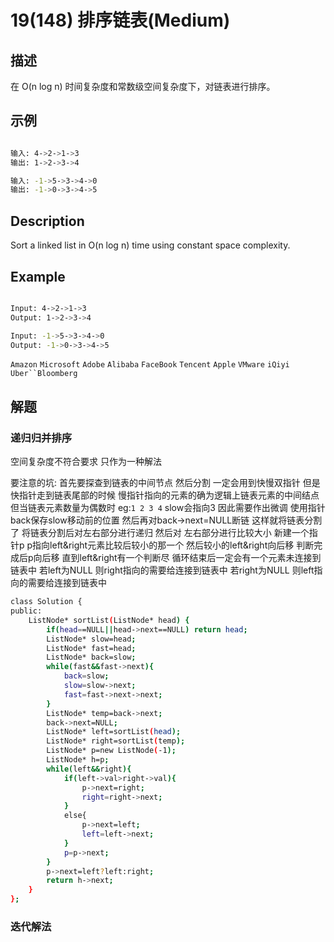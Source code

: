 # 19(148) 排序链表(Medium)

## 描述

在 O(n log n) 时间复杂度和常数级空间复杂度下，对链表进行排序。

## 示例

```bash

输入: 4->2->1->3
输出: 1->2->3->4

输入: -1->5->3->4->0
输出: -1->0->3->4->5

```

## Description

Sort a linked list in O(n log n) time using constant space complexity.

## Example

```bash

Input: 4->2->1->3
Output: 1->2->3->4

Input: -1->5->3->4->0
Output: -1->0->3->4->5

```

`Amazon` `Microsoft` `Adobe` `Alibaba` `FaceBook` `Tencent` `Apple` `VMware` `iQiyi` `Uber``Bloomberg`
## 解题

### 递归归并排序 
空间复杂度不符合要求 只作为一种解法 

要注意的坑: 首先要探查到链表的中间节点 然后分割 一定会用到快慢双指针 但是快指针走到链表尾部的时候 慢指针指向的元素的确为逻辑上链表元素的中间结点 但当链表元素数量为偶数时 eg:`1 2 3 4` slow会指向3 因此需要作出微调 使用指针back保存slow移动前的位置 然后再对back->next=NULL断链 这样就将链表分割了
将链表分割后对左右部分进行递归 然后对 左右部分进行比较大小
新建一个指针p p指向left&right元素比较后较小的那一个 然后较小的left&right向后移 判断完成后p向后移 直到left&right有一个判断尽 循环结束后一定会有一个元素未连接到链表中 若left为NULL 则right指向的需要给连接到链表中 若right为NULL 则left指向的需要给连接到链表中

```bash
class Solution {
public:
    ListNode* sortList(ListNode* head) {
        if(head==NULL||head->next==NULL) return head;
        ListNode* slow=head;
        ListNode* fast=head;
        ListNode* back=slow;
        while(fast&&fast->next){
            back=slow;
            slow=slow->next;
            fast=fast->next->next;
        }
        ListNode* temp=back->next;
        back->next=NULL;
        ListNode* left=sortList(head);
        ListNode* right=sortList(temp);
        ListNode* p=new ListNode(-1);
        ListNode* h=p;
        while(left&&right){
            if(left->val>right->val){
                p->next=right;
                right=right->next;
            }
            else{
                p->next=left;
                left=left->next;
            }
            p=p->next;
        }
        p->next=left?left:right;
        return h->next;
    }
};

```
### 迭代解法

```bash

```